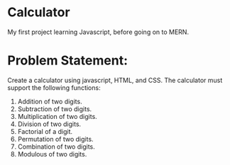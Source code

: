# Calculator
My first project learning Javascript, before going on to MERN. 

# Problem Statement: 
Create a calculator using javascript, HTML, and CSS. The calculator must support the following functions:
1. Addition of two digits.
2. Subtraction of two digits.
3. Multiplication of two digits.
4. Division of two digits.
5. Factorial of a digit.
6. Permutation of two digits.
7. Combination of two digits.
8. Modulous of two digits.

